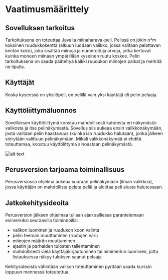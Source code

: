 # Vaatimusmäärittely

## Sovelluksen tarkoitus

Tarkoituksena on toteuttaa Javalla miinaharava-peli. Pelissä on jokin n*m
kokoinen ruudukkokenttä (alkuun luodaan valikko, jossa valitaan pelattavan
kentän koko), joka sisältää miinoja ja numeroituja arvoja, jotka kertovat
kuinka moneen miinaan ympärillään kyseinen ruutu koskee. Pelin tarkoituksena
on saada pääteltyä kaikki ruudukon miinojen paikat ja merkitä ne lipulla.


## Käyttäjät

Koska kyseessä on yksilöpeli, on pelillä vain yksi käyttäjä eli pelin pelaaja.


## Käyttöliittymäluonnos

Sovelluksen käyttöliittymä koostuu mahdollisesti kahdesta eri näkymästä: valikosta ja itse pelinäkymästä. Sovellus siis aukeaa ensin valikkonäkymään, josta valitaan pelin haastavuus (kuinka iso ruudukko halutaan), jonka jälkeen siirrytään valittuun pelinäkymään. Mikäli valikkonäkymää ei ehditä toteuttamaa, koostuu käyttölittymä ainoastaan pelinäkymästä.

![alt text](https://github.com/hackinen/ot-harjoitustyo/tree/master/dokumentointi/misc/kayttoliittyma-luonnos.png "Käyttöliittymäluonnos")


## Perusversion tarjoama toiminallisuus

Perusversiossa ohjelma aukeaa suoraan pelinäkymään (ilman valikkoa), jossa käyttäjän on mahdollista pelata peliä ja aloittaa peli alusta halutessaan.


## Jatkokehitysideoita

Perusversion jälkeen ohjelmaa tullaan ajan salliessa parantelemaan esimerkiksi seuraavilla toiminnoilla:

* valikon luominen ja ruudukon koon valinta
* pelin teeman muuttaminen (ruutujen väri)
* miinojen määrän muuttaminen
* ajastin ja parhaiden tulosten tallentaminen
* mahdollisesti vielä käyttäjäkirjautuminen tai nimimerkin luominen, jotta listauksessa näkyy tuloksen saanut pelaaja

Kehitysideoista vähintään valikon toteuttaminen pyritään saada kurssin loppuun mennessä toteutettua.
